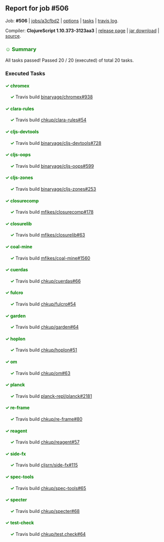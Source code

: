 ## Report for job #506

Job: **#506** | [jobs/a3cfbd2](https://github.com/cljs-oss/canary/commit/a3cfbd22812b6b5a8a88e1314223fd61aed3e892) | [options](options.edn) | [tasks](tasks.edn) | [travis log](https://travis-ci.org/cljs-oss/canary/builds/411141013).

Compiler: **ClojureScript 1.10.373-3123aa3** | [release page](https://github.com/cljs-oss/canary/releases/tag/r1.10.373-3123aa3) | [jar download](https://github.com/cljs-oss/canary/releases/download/r1.10.373-3123aa3/clojurescript-1.10.373-3123aa3.jar) | [source](https://github.com/clojure/clojurescript/commit/3123aa32851c01682cf076e0e3b497e890b26922).

### <b style='color:green'>☺ Summary</b>

All tasks passed! Passed 20 / 20 (executed) of total 20 tasks.

### Executed Tasks

#### <b style='color:green'>&#x2713; chromex</b>
&nbsp;&nbsp;&nbsp;&nbsp;<b style='color:green'>&#x2713;</b> Travis build [binaryage/chromex#938](https://travis-ci.org/binaryage/chromex/builds/411141841)<br>

#### <b style='color:green'>&#x2713; clara-rules</b>
&nbsp;&nbsp;&nbsp;&nbsp;<b style='color:green'>&#x2713;</b> Travis build [chkup/clara-rules#54](https://travis-ci.org/chkup/clara-rules/builds/411141843)<br>

#### <b style='color:green'>&#x2713; cljs-devtools</b>
&nbsp;&nbsp;&nbsp;&nbsp;<b style='color:green'>&#x2713;</b> Travis build [binaryage/cljs-devtools#728](https://travis-ci.org/binaryage/cljs-devtools/builds/411141845)<br>

#### <b style='color:green'>&#x2713; cljs-oops</b>
&nbsp;&nbsp;&nbsp;&nbsp;<b style='color:green'>&#x2713;</b> Travis build [binaryage/cljs-oops#599](https://travis-ci.org/binaryage/cljs-oops/builds/411141856)<br>

#### <b style='color:green'>&#x2713; cljs-zones</b>
&nbsp;&nbsp;&nbsp;&nbsp;<b style='color:green'>&#x2713;</b> Travis build [binaryage/cljs-zones#253](https://travis-ci.org/binaryage/cljs-zones/builds/411141876)<br>

#### <b style='color:green'>&#x2713; closurecomp</b>
&nbsp;&nbsp;&nbsp;&nbsp;<b style='color:green'>&#x2713;</b> Travis build [mfikes/closurecomp#178](https://travis-ci.org/mfikes/closurecomp/builds/411141896)<br>

#### <b style='color:green'>&#x2713; closurelib</b>
&nbsp;&nbsp;&nbsp;&nbsp;<b style='color:green'>&#x2713;</b> Travis build [mfikes/closurelib#63](https://travis-ci.org/mfikes/closurelib/builds/411141908)<br>

#### <b style='color:green'>&#x2713; coal-mine</b>
&nbsp;&nbsp;&nbsp;&nbsp;<b style='color:green'>&#x2713;</b> Travis build [mfikes/coal-mine#1560](https://travis-ci.org/mfikes/coal-mine/builds/411141912)<br>

#### <b style='color:green'>&#x2713; cuerdas</b>
&nbsp;&nbsp;&nbsp;&nbsp;<b style='color:green'>&#x2713;</b> Travis build [chkup/cuerdas#66](https://travis-ci.org/chkup/cuerdas/builds/411141918)<br>

#### <b style='color:green'>&#x2713; fulcro</b>
&nbsp;&nbsp;&nbsp;&nbsp;<b style='color:green'>&#x2713;</b> Travis build [chkup/fulcro#54](https://travis-ci.org/chkup/fulcro/builds/411141944)<br>

#### <b style='color:green'>&#x2713; garden</b>
&nbsp;&nbsp;&nbsp;&nbsp;<b style='color:green'>&#x2713;</b> Travis build [chkup/garden#64](https://travis-ci.org/chkup/garden/builds/411141946)<br>

#### <b style='color:green'>&#x2713; hoplon</b>
&nbsp;&nbsp;&nbsp;&nbsp;<b style='color:green'>&#x2713;</b> Travis build [chkup/hoplon#51](https://travis-ci.org/chkup/hoplon/builds/411141948)<br>

#### <b style='color:green'>&#x2713; om</b>
&nbsp;&nbsp;&nbsp;&nbsp;<b style='color:green'>&#x2713;</b> Travis build [chkup/om#63](https://travis-ci.org/chkup/om/builds/411141952)<br>

#### <b style='color:green'>&#x2713; planck</b>
&nbsp;&nbsp;&nbsp;&nbsp;<b style='color:green'>&#x2713;</b> Travis build [planck-repl/planck#2181](https://travis-ci.org/planck-repl/planck/builds/411141999)<br>

#### <b style='color:green'>&#x2713; re-frame</b>
&nbsp;&nbsp;&nbsp;&nbsp;<b style='color:green'>&#x2713;</b> Travis build [chkup/re-frame#80](https://travis-ci.org/chkup/re-frame/builds/411141970)<br>

#### <b style='color:green'>&#x2713; reagent</b>
&nbsp;&nbsp;&nbsp;&nbsp;<b style='color:green'>&#x2713;</b> Travis build [chkup/reagent#57](https://travis-ci.org/chkup/reagent/builds/411141964)<br>

#### <b style='color:green'>&#x2713; side-fx</b>
&nbsp;&nbsp;&nbsp;&nbsp;<b style='color:green'>&#x2713;</b> Travis build [cljsrn/side-fx#115](https://travis-ci.org/cljsrn/side-fx/builds/411141975)<br>

#### <b style='color:green'>&#x2713; spec-tools</b>
&nbsp;&nbsp;&nbsp;&nbsp;<b style='color:green'>&#x2713;</b> Travis build [chkup/spec-tools#65](https://travis-ci.org/chkup/spec-tools/builds/411142001)<br>

#### <b style='color:green'>&#x2713; specter</b>
&nbsp;&nbsp;&nbsp;&nbsp;<b style='color:green'>&#x2713;</b> Travis build [chkup/specter#68](https://travis-ci.org/chkup/specter/builds/411142016)<br>

#### <b style='color:green'>&#x2713; test-check</b>
&nbsp;&nbsp;&nbsp;&nbsp;<b style='color:green'>&#x2713;</b> Travis build [chkup/test.check#64](https://travis-ci.org/chkup/test.check/builds/411142028)<br>